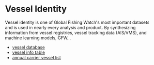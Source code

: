 # Vessel Identity

Vessel identity is one of Global Fishing Watch's most important datasets and is used in nearly every analysis and product. By synthesizing information from vessel registries, vessel tracking data (AIS/VMS), and machine learning models, GFW...

* [vessel database](https://github.com/GlobalFishingWatch/bigquery-documentation-wf827/wiki/Vessel-database)
* [vessel info table](https://github.com/GlobalFishingWatch/bigquery-documentation-wf827/wiki/Vessel-info-tables)
* [annual carrier vessel list](https://github.com/GlobalFishingWatch/bigquery-documentation-wf827/wiki/Annual-carrier-vessel-list)

 